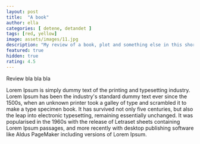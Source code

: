 ```yaml
---
layout: post
title:  "A book"
author: ella
categories: [ detene, detandet ]
tags: [red, yellow]
image: assets/images/11.jpg
description: "My review of a book, plot and something else in this short description."
featured: true
hidden: true
rating: 4.5
---
```


Review  bla bla bla 

Lorem Ipsum is simply dummy text of the printing and typesetting industry. Lorem Ipsum has been the industry's standard dummy text ever since the 1500s, when an unknown printer took a galley of type and scrambled it to make a type specimen book. It has survived not only five centuries, but also the leap into electronic typesetting, remaining essentially unchanged. It was popularised in the 1960s with the release of Letraset sheets containing Lorem Ipsum passages, and more recently with desktop publishing software like Aldus PageMaker including versions of Lorem Ipsum.
